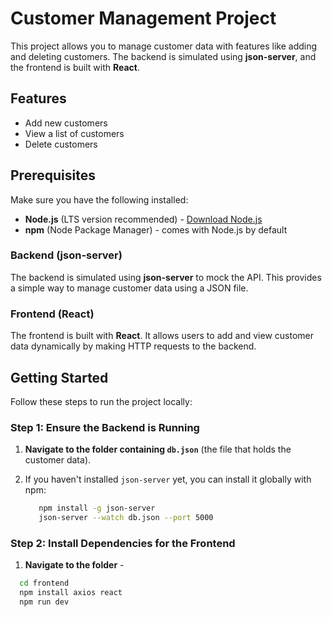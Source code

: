 # Customer Management Project

This project allows you to manage customer data with features like adding and deleting customers. The backend is simulated using **json-server**, and the frontend is built with **React**.

## Features
- Add new customers
- View a list of customers
- Delete customers

## Prerequisites

Make sure you have the following installed:
- **Node.js** (LTS version recommended) - [Download Node.js](https://nodejs.org/)
- **npm** (Node Package Manager) - comes with Node.js by default

### Backend (json-server)
The backend is simulated using **json-server** to mock the API. This provides a simple way to manage customer data using a JSON file.

### Frontend (React)
The frontend is built with **React**. It allows users to add and view customer data dynamically by making HTTP requests to the backend.

## Getting Started

Follow these steps to run the project locally:

### Step 1: Ensure the Backend is Running

1. **Navigate to the folder containing `db.json`** (the file that holds the customer data).
   
2. If you haven't installed `json-server` yet, you can install it globally with npm:

   ```bash
      npm install -g json-server
      json-server --watch db.json --port 5000
### Step 2: Install Dependencies for the Frontend
1. **Navigate to the folder**  -
  ```bash
    cd frontend
    npm install axios react
    npm run dev 

